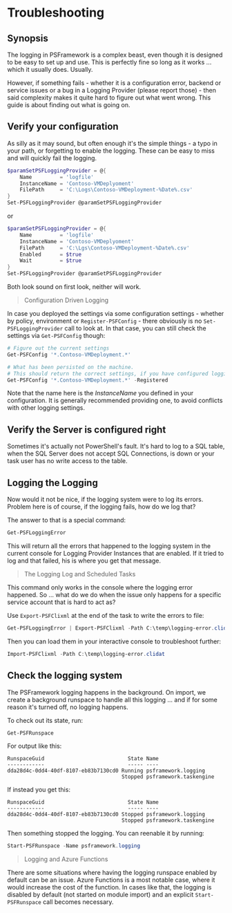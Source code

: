 ﻿# Troubleshooting

## Synopsis

The logging in PSFramework is a complex beast, even though it is designed to be easy to set up and use.
This is perfectly fine so long as it works ... which it usually does.
Usually.

However, if something fails - whether it is a configuration error, backend or service issues or a bug in a Logging Provider (please report those) - then said complexity makes it quite hard to figure out what went wrong.
This guide is about finding out what is going on.

## Verify your configuration

As silly as it may sound, but often enough it's the simple things - a typo in your path, or forgetting to enable the logging.
These can be easy to miss and will quickly fail the logging.

```powershell
$paramSetPSFLoggingProvider = @{
    Name         = 'logfile'
    InstanceName = 'Contoso-VMDeplyoment'
    FilePath     = 'C:\Logs\Contoso-VMDeployment-%Date%.csv'
}
Set-PSFLoggingProvider @paramSetPSFLoggingProvider
```

or

```powershell
$paramSetPSFLoggingProvider = @{
    Name         = 'logfile'
    InstanceName = 'Contoso-VMDeplyoment'
    FilePath     = 'C:\Lgs\Contoso-VMDeployment-%Date%.csv'
    Enabled      = $true
    Wait         = $true
}
Set-PSFLoggingProvider @paramSetPSFLoggingProvider
```

Both look sound on first look, neither will work.

> Configuration Driven Logging

In case you deployed the settings via some configuration settings - whether by policy, environment or `Register-PSFConfig` - there obviously is no `Set-PSFLoggingProvider` call to look at.
In that case, you can still check the settings via `Get-PSFConfig` though:

```powershell
# Figure out the current settings
Get-PSFConfig '*.Contoso-VMDeployment.*'

# What has been persisted on the machine.
# This should return the correct settings, if you have configured logging to the computer or user
Get-PSFConfig '*.Contoso-VMDeployment.*' -Registered
```

Note that the name here is the _InstanceName_ you defined in your configuration.
It is generally recommended providing one, to avoid conflicts with other logging settings.

## Verify the Server is configured right

Sometimes it's actually not PowerShell's fault.
It's hard to log to a SQL table, when the SQL Server does not accept SQL Connections, is down or your task user has no write access to the table.

## Logging the Logging

Now would it not be nice, if the logging system were to log its errors.
Problem here is of course, if the logging fails, how do we log that?

The answer to that is a special command:

```powershell
Get-PSFLoggingError
```

This will return all the errors that happened to the logging system in the current console for Logging Provider Instances that are enabled.
If it tried to log and that failed, his is where you get that message.

> The Logging Log and Scheduled Tasks

This command only works in the console where the logging error happened.
So ... what do we do when the issue only happens for a specific service account that is hard to act as?

Use `Export-PSFClixml` at the end of the task to write the errors to file:

```powershell
Get-PSFLoggingError | Export-PSFClixml -Path C:\temp\logging-error.clidat
```

Then you can load them in your interactive console to troubleshoot further:

```powershell
Import-PSFClixml -Path C:\temp\logging-error.clidat
```

## Check the logging system

The PSFramework logging happens in the background.
On import, we create a background runspace to handle all this logging ... and if for some reason it's turned off, no logging happens.

To check out its state, run:

```powershell
Get-PSFRunspace
```

For output like this:

```text
RunspaceGuid                           State Name
------------                           ----- ----
dda28d4c-0dd4-40df-8107-eb83b7130cd0 Running psframework.logging
                                     Stopped psframework.taskengine
```

If instead you get this:

```text
RunspaceGuid                           State Name
------------                           ----- ----
dda28d4c-0dd4-40df-8107-eb83b7130cd0 Stopped psframework.logging
                                     Stopped psframework.taskengine
```

Then something stopped the logging.
You can reenable it by running:

```powershell
Start-PSFRunspace -Name psframework.logging
```

> Logging and Azure Functions

There are some situations where having the logging runspace enabled by default can be an issue.
Azure Functions is a most notable case, where it would increase the cost of the function.
In cases like that, the logging is disabled by default (not started on module import) and an explicit `Start-PSFRunspace` call becomes necessary.
